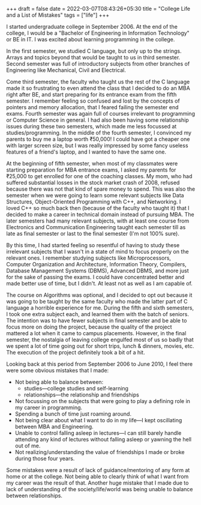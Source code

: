 +++ 
draft = false
date = 2022-03-07T08:43:26+05:30
title = "College Life and a List of Mistakes"
tags = ["life"]
+++

I started undergraduate college in September 2006. At the end of the college, I would be a "Bachelor of Engineering in Information Technology" or BE in IT. I was excited about learning programming in the college.

In the first semester, we studied C language, but only up to the strings. Arrays and topics beyond that would be taught to us in third semester. Second semester was full of introductory subjects from other branches of Engineering like Mechanical, Civil and Electrical.

Come third semester, the faculty who taught us the rest of the C language made it so frustrating to even attend the class that I decided to do an MBA right after BE, and start preparing for its entrance exam from the fifth semester. I remember feeling so confused and lost by the concepts of pointers and memory allocation, that I feared failing the semester end exams. Fourth semester was again full of courses irrelevant to programming or Computer Science in general. I had also been having some relationship issues during these two semesters, which made me less focussed at studies/programming. In the middle of the fourth semester, I convinced my parents to buy me a laptop worth ₹50,000! I could have got a cheaper one with larger screen size, but I was really impressed by some fancy useless features of a friend's laptop, and I wanted to have the same one.

At the beginning of fifth semester, when most of my classmates were starting preparation for MBA entrance exams, I asked my parents for ₹25,000 to get enrolled for one of the coaching classes. My mom, who had suffered substantial losses in the stock market crash of 2008, refused because there was not that kind of spare money to spend. This was also the semester when we were going to learn some relevant subjects like Data Structures, Object-Oriented Programming with C++, and Networking. I loved C++ so much back then (because of the faculty who taught it) that I decided to make a career in technical domain instead of pursuing MBA. The later semesters had many relevant subjects, with at least one course from Electronics and Communication Engineering taught each semester till as late as final semester or last to the final semester (I'm not 100% sure).

By this time, I had started feeling so resentful of having to study these irrelevant subjects that I wasn't in a state of mind to focus properly on the relevant ones. I remember studying subjects like Microprocessors, Computer Organization and Architecture, Information Theory, Compilers, Database Management Systems (DBMS), Advanced DBMS, and more just for the sake of passing the exams. I could have concentrated better and made better use of time, but I didn't. At least not as well as I am capable of.

The course on Algorithms was optional, and I decided to opt out because it was going to be taught by the same faculty who made the latter part of C language a horrible experience for me. During the fifth and sixth semesters, I took one extra subject each, and learned them with the batch of seniors. The intention was to have fewer subjects in final semester and be able to focus more on doing the project, because the quality of the project mattered a lot when it came to campus placements. However, in the final semester, the nostalgia of leaving college engulfed most of us so badly that we spent a lot of time going out for short trips, lunch & dinners, movies, etc. The execution of the project definitely took a bit of a hit.

Looking back at this period from September 2006 to June 2010, I feel there were some obvious mistakes that I made:
* Not being able to balance between:
  * studies—college studies and self-learning 
  * relationships—the relationship and friendships
* Not focussing on the subjects that were going to play a defining role in my career in programming.
* Spending a bunch of time just roaming around.
* Not being clear about what I want to do in my life—I kept oscillating between MBA and Engineering.
* Unable to control falling asleep in lectures—I can still barely handle attending any kind of lectures without falling asleep or yawning the hell out of me.
* Not realizing/understanding the value of friendships I made or broke during those four years.

Some mistakes were a result of lack of guidance/mentoring of any form at home or at the college. Not being able to clearly think of what I want from my career was the result of that. Another huge mistake that I made due to lack of understanding of the society/life/world was being unable to balance between relationships.
